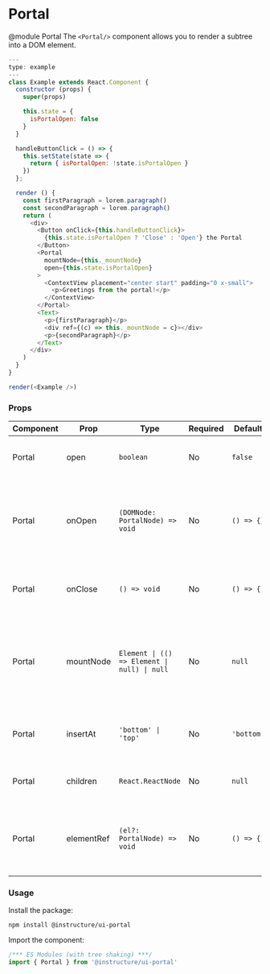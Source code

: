 # Portal

@module Portal
The `<Portal/>` component allows you to render a subtree into a DOM element.

```js
---
type: example
---
class Example extends React.Component {
  constructor (props) {
    super(props)

    this.state = {
      isPortalOpen: false
    }
  }

  handleButtonClick = () => {
    this.setState(state => {
      return { isPortalOpen: !state.isPortalOpen }
    })
  };

  render () {
    const firstParagraph = lorem.paragraph()
    const secondParagraph = lorem.paragraph()
    return (
      <div>
        <Button onClick={this.handleButtonClick}>
          {this.state.isPortalOpen ? 'Close' : 'Open'} the Portal
        </Button>
        <Portal
          mountNode={this._mountNode}
          open={this.state.isPortalOpen}
        >
          <ContextView placement="center start" padding="0 x-small">
            <p>Greetings from the portal!</p>
          </ContextView>
        </Portal>
        <Text>
          <p>{firstParagraph}</p>
          <div ref={(c) => this._mountNode = c}></div>
          <p>{secondParagraph}</p>
        </Text>
      </div>
    )
  }
}

render(<Example />)
```


### Props

| Component | Prop | Type | Required | Default | Description |
|-----------|------|------|----------|---------|-------------|
| Portal | open | `boolean` | No | `false` | Whether or not the `<Portal />` is open |
| Portal | onOpen | `(DOMNode: PortalNode) => void` | No | `() => {}` | Callback fired when `<Portal />` content has been mounted in the DOM. Ha the Portal DOMNode as parameter. |
| Portal | onClose | `() => void` | No | `() => {}` | Callback fired when `<Portal />` has been unmounted from the DOM |
| Portal | mountNode | `Element \| (() => Element \| null) \| null` | No | `null` | An element or a function returning an element to use as the mount node for the `<Portal />` (defaults to `document.body`) |
| Portal | insertAt | `'bottom' \| 'top'` | No | `'bottom'` | Insert the element at the 'top' of the mountNode or at the 'bottom' |
| Portal | children | `React.ReactNode` | No | `null` | The children to be rendered within the `<Portal />` |
| Portal | elementRef | `(el?: PortalNode) => void` | No | `() => {}` | Provides a reference to the underlying html element. Has the Portal DOMNode as parameter. |

### Usage

Install the package:

```shell
npm install @instructure/ui-portal
```

Import the component:

```javascript
/*** ES Modules (with tree shaking) ***/
import { Portal } from '@instructure/ui-portal'
```

